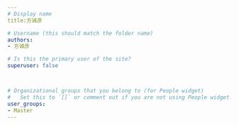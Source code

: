 ```yaml
---
# Display name
title:方诚彦

# Username (this should match the folder name)
authors:
- 方诚彦

# Is this the primary user of the site?
superuser: false



# Organizational groups that you belong to (for People widget)
#   Set this to `[]` or comment out if you are not using People widget.
user_groups:
- Master
---
```


